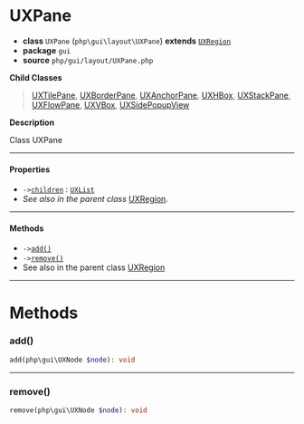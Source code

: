 # UXPane

- **class** `UXPane` (`php\gui\layout\UXPane`) **extends** [`UXRegion`](https://github.com/VenityStudio/android/tree/master/jphp-android-ext/api-docs/classes/php/gui/layout/UXRegion.md)
- **package** `gui`
- **source** `php/gui/layout/UXPane.php`

**Child Classes**

> [UXTilePane](https://github.com/VenityStudio/android/tree/master/jphp-android-ext/api-docs/classes/php/gui/layout/UXTilePane.md), [UXBorderPane](https://github.com/VenityStudio/android/tree/master/jphp-android-ext/api-docs/classes/php/gui/layout/UXBorderPane.md), [UXAnchorPane](https://github.com/VenityStudio/android/tree/master/jphp-android-ext/api-docs/classes/php/gui/layout/UXAnchorPane.md), [UXHBox](https://github.com/VenityStudio/android/tree/master/jphp-android-ext/api-docs/classes/php/gui/layout/UXHBox.md), [UXStackPane](https://github.com/VenityStudio/android/tree/master/jphp-android-ext/api-docs/classes/php/gui/layout/UXStackPane.md), [UXFlowPane](https://github.com/VenityStudio/android/tree/master/jphp-android-ext/api-docs/classes/php/gui/layout/UXFlowPane.md), [UXVBox](https://github.com/VenityStudio/android/tree/master/jphp-android-ext/api-docs/classes/php/gui/layout/UXVBox.md), [UXSidePopupView](https://github.com/VenityStudio/android/tree/master/jphp-android-ext/api-docs/classes/php/android/UXSidePopupView.md)

**Description**

Class UXPane

---

#### Properties

- `->`[`children`](#prop-children) : [`UXList`](https://github.com/VenityStudio/android/tree/master/jphp-android-ext/api-docs/classes/php/gui/UXList.md)
- *See also in the parent class* [UXRegion](https://github.com/VenityStudio/android/tree/master/jphp-android-ext/api-docs/classes/php/gui/layout/UXRegion.md).

---

#### Methods

- `->`[`add()`](#method-add)
- `->`[`remove()`](#method-remove)
- See also in the parent class [UXRegion](https://github.com/VenityStudio/android/tree/master/jphp-android-ext/api-docs/classes/php/gui/layout/UXRegion.md)

---
# Methods

<a name="method-add"></a>

### add()
```php
add(php\gui\UXNode $node): void
```

---

<a name="method-remove"></a>

### remove()
```php
remove(php\gui\UXNode $node): void
```